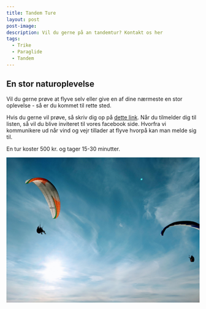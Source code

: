 ```yaml
---
title: Tandem Ture
layout: post
post-image:
description: Vil du gerne på an tandemtur? Kontakt os her
tags:
  - Trike
  - Paraglide
  - Tandem
---
```


## En stor naturoplevelse
Vil du gerne prøve at flyve selv eller give en af dine nærmeste en stor oplevelse - så er du kommet til rette sted. 

Hvis du gerne vil prøve, så skriv dig op på [dette link](https://docs.google.com/forms/d/e/1FAIpQLScb0UJqOuG0yMHp3cq-NLi_EH64-AmfayIBxhfO6t_DUFqBHA/viewform?usp=sf_link). Når du tilmelder dig til listen, så vil du blive inviteret til vores facebook side. Hvorfra vi kommunikere ud når vind og vejr tillader at flyve hvorpå kan man melde sig til. 

En tur koster 500 kr. og tager 15-30 minutter.

![["Tandem tur"]](../assets/images/Tandem.jpg)